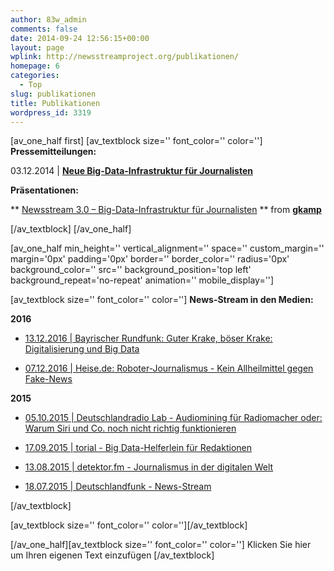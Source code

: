 ```yaml
---
author: 83w_admin
comments: false
date: 2014-09-24 12:56:15+00:00
layout: page
wplink: http://newsstreamproject.org/publikationen/
homepage: 6
categories:
  - Top
slug: publikationen
title: Publikationen
wordpress_id: 3319
---
```


[av_one_half first]
[av_textblock size='' font_color='' color='']
**Pressemitteilungen:**

03.12.2014 | [**Neue Big-Data-Infrastruktur für Journalisten**](http://newsstreamproject.org/wp-content/uploads/2014/12/Presseinformation.pdf)

**Präsentationen:**



** [Newsstream 3.0 – Big-Data-Infrastruktur für Journalisten](//de.slideshare.net/gkamp/20150618-ardzdf) ** from **[gkamp](//www.slideshare.net/gkamp)**



[/av_textblock]
[/av_one_half]

[av_one_half min_height='' vertical_alignment='' space='' custom_margin='' margin='0px' padding='0px' border='' border_color='' radius='0px' background_color='' src='' background_position='top left' background_repeat='no-repeat' animation='' mobile_display='']

[av_textblock size='' font_color='' color='']
**News-Stream in den Medien:**

**2016**

	
* [13.12.2016 | Bayrischer Rundfunk: Guter Krake, böser Krake: Digitalisierung und Big Data ](http://www.br.de/nachrichten/mediendialog-big-data-100.html)


	
* [07.12.2016 | Heise.de: Roboter-Journalismus -  Kein Allheilmittel gegen Fake-News](https://www.heise.de/newsticker/meldung/Roboter-Journalismus-Kein-Allheilmittel-gegen-Fake-News-3564126.html)


**2015**


* [05.10.2015 | Deutschlandradio Lab - Audiomining für Radiomacher oder: Warum Siri und Co. noch nicht richtig funktionieren](http://blogs.deutschlandradio.de/lab/2015/10/05/audiomining-fuer-radiomacher-oder-warum-siri-und-co-noch-nicht-richtig-funktionieren/)



* [17.09.2015 | torial - Big Data-Helferlein für Redaktionen](http://get.torial.com/blog/2015/09/news-stream-3-0-big-data-redaktionen/)



* [13.08.2015 | detektor.fm - Journalismus in der digitalen Welt](http://detektor.fm/digital/forschungsquartett-das-projekt-news-stream-3-0)



* [18.07.2015 | Deutschlandfunk - News-Stream](http://www.deutschlandfunk.de/medien-news-stream-3-0.761.de.html?dram:article_id=325847)


[/av_textblock]

[av_textblock size='' font_color='' color=''][/av_textblock]

[/av_one_half][av_textblock size='' font_color='' color='']
Klicken Sie hier um Ihren eigenen Text einzufügen
[/av_textblock]


